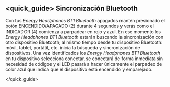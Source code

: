 ## <quick_guide> Sincronización Bluetooth

Con tus *Energy Headphones BT1 Bluetooth* apagados mantén presionado el botón ENCENDIDO/APAGADO (2) durante 4 segundos y verás como el INDICADOR (4) comienza a parpadear en rojo y azul. En ese momento los *Energy Headphones BT1 Bluetooth* estarán buscando la sincronización con otro dispositivo Bluetooth; al mismo tiempo desde tu dispositivo Bluetooth: móvil, tablet, portátil, etc. inicia la búsqueda y sincronización de dispositivos. Una vez identificados los *Energy Headphones BT1 Bluetooth* en tu dispositivo selecciona conectar, se conectará de forma inmediata sin necesidad de códigos y el LED pasará a hacer únicamente el parpadeo de color azul que indica que el dispositivo está encendido y emparejado.

</unique> </quick_guide>
